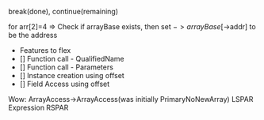 <!-- For statements -->
<!-- (lite) Function invocations -->
<!-- Expressions -->
<!-- (lite) Method declarations -->
<!-- Quadruples -->
<!-- FieldAccess -->
<!-- (lite) Number of bytes for offset -->
<!-- CLASSSSS -->
<!-- (lite) print statements -->
break(done), continue(remaining)
<!-- Get offset for qulaified name -->
for arr[2]=4 => Check if arrayBase exists, then set $->arrayBase[$->addr] to be the address

- Features to flex
- [] Function call - QualifiedName
- [] Function call - Parameters
- [] Instance creation using offset
- [] Field Access using offset

Wow:
ArrayAccess->ArrayAccess(was initially PrimaryNoNewArray) LSPAR Expression RSPAR